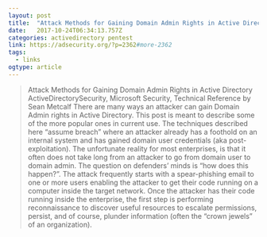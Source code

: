 ```yaml
---
layout: post 
title:  "Attack Methods for Gaining Domain Admin Rights in Active Directory – Active Directory Security" 
date:   2017-10-24T06:34:13.757Z 
categories: activedirectory pentest
link: https://adsecurity.org/?p=2362#more-2362 
tags:
  - links
ogtype: article 
---
```


> Attack Methods for Gaining Domain Admin Rights in Active Directory
ActiveDirectorySecurity, Microsoft Security, Technical Reference by Sean Metcalf
There are many ways an attacker can gain Domain Admin rights in Active Directory. This post is meant to describe some of the more popular ones in current use. The techniques described here “assume breach” where an attacker already has a foothold on an internal system and has gained domain user credentials (aka post-exploitation).
The unfortunate reality for most enterprises, is that it often does not take long from an attacker to go from domain user to domain admin. The question on defenders’ minds is “how does this happen?”.
The attack frequently starts with a spear-phishing email to one or more users enabling the attacker to get their code running on a computer inside the target network. Once the attacker has their code running inside the enterprise, the first step is performing reconnaissance to discover useful resources to escalate permissions, persist, and of course, plunder information (often the “crown jewels” of an organization).